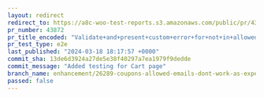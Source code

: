 ```yaml
---
layout: redirect
redirect_to: https://a8c-woo-test-reports.s3.amazonaws.com/public/pr/43872/e2e/index.html
pr_number: 43872
pr_title_encoded: "Validate+and+present+custom+error+for+not+in+allowed+emails+coupons"
pr_test_type: e2e
last_published: "2024-03-18 18:17:57 +0000"
commit_sha: 13de6d3924a27de5e38f40297a7ea1979f9dedde
commit_message: "Added testing for Cart page"
branch_name: enhancement/26289-coupons-allowed-emails-dont-work-as-expected
passed: false
---
```

